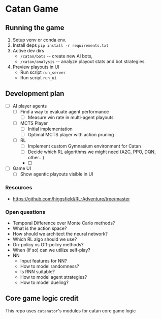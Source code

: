 # Catan Game

## Running the game

1. Setup venv or conda env.
2. Install deps `pip install -r requirements.txt`
3. Active dev dirs
   - `/catan/bots` -- create new AI bots,
   - `/catan/analysis` -- analyze playout stats and bot strategies.
4. Preview playouts in UI
   - Run script `run_server`
   - Run script `run_ui`

## Development plan

- [ ] AI player agents
  - [ ] Find a way to evaluate agent performance
    - [ ] Measure win rate in multi-agent playouts
  - [ ] MCTS Player
    - [ ] Initial implementation
    - [ ] Optimal MCTS player with action pruning
  - [ ] RL
    - [ ] Implement custom Gymnasium environment for Catan
    - [ ] Decide which RL algorithms we might need (A2C, PPO, DQN, other...)
    - [ ]
- [ ] Game UI
  - [ ] Show agentic playouts visible in UI

### Resources

- <https://github.com/higgsfield/RL-Adventure/tree/master>

### Open questions

- Temporal Difference over Monte Carlo methods?
- What is the action space?
- How should we architect the neural network?
- Which RL algo should we use?
- On-policy vs Off-policy methods?
- When (if so) can we utilize self-play?
- NN
  - Input features for NN?
  - How to model randomness?
  - Is RNN suitable?
  - How to model agent strategies?
  - How to model dueling?

## Core game logic credit

This repo uses `catanator`'s modules for catan core game logic
